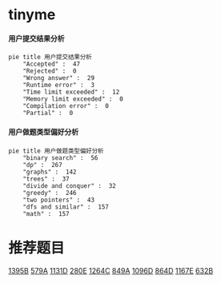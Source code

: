 # tinyme

<!-- tabs:start -->



#### **用户提交结果分析**

```mermaid
pie title 用户提交结果分析
    "Accepted" :  47
    "Rejected" :  0
    "Wrong answer" :  29
    "Runtime error" :  3
    "Time limit exceeded" :  12
    "Memory limit exceeded" :  0
    "Compilation error" :  0
    "Partial" :  0
```

#### **用户做题类型偏好分析**

```mermaid
pie title 用户做题类型偏好分析
    "binary search" :  56
    "dp" :  267
    "graphs" :  142
    "trees" :  37
    "divide and conquer" :  32
    "greedy" :  246
    "two pointers" :  43
    "dfs and similar" :  157
    "math" :  157
```



<!-- tabs:end -->
# 推荐题目
[1395B](https://codeforces.com/contest/1395/problem/B)
[579A](https://codeforces.com/contest/579/problem/A)
[1131D](https://codeforces.com/contest/1131/problem/D)
[280E](https://codeforces.com/contest/280/problem/E)
[1264C](https://codeforces.com/contest/1264/problem/C)
[849A](https://codeforces.com/contest/849/problem/A)
[1096D](https://codeforces.com/contest/1096/problem/D)
[864D](https://codeforces.com/contest/864/problem/D)
[1167E](https://codeforces.com/contest/1167/problem/E)
[632B](https://codeforces.com/contest/632/problem/B)
